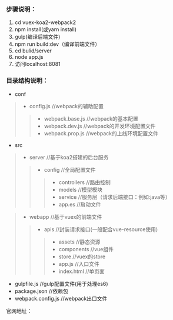 ### 步骤说明：  
1. cd vuex-koa2-webpack2  
2. npm install(或yarn install)  
3. gulp(编译后端文件)  
4. npm run build:dev（编译前端文件）  
5. cd bulid/server  
6. node app.js  
7. 访问localhost:8081


### 目录结构说明：  
- conf  
>- config.js //webpack的辅助配置  
>>- webpack.base.js	//webpack的基本配置   
>>- webpack.dev.js	//webpack的开发环境配置文件   
>>- webpack.prop.js	//webpack的上线环境配置文件   

- src   
>- server	//基于koa2搭建的后台服务   
>>- config	//全局配置文件  
>>>- controllers	//路由控制  
>>>- models	//模型模块  
>>>- service	//服务层（请求后端接口：例如:java等）  
>>>- app.es	//启动文件  

> - webapp	//基于vuex的前端文件  
>> - apis //封装请求接口(一般配合vue-resource使用)  
>>>- assets	//静态资源  
>>>- components //vue组件  
>>>- store //vuex的store  
>>>- app.js //入口文件  
>>>- index.html //单页面  

- gulpfile.js	//gulp配置文件(用于处理es6)  
- package.json	//依赖包  
- webpack.config.js	//webpack出口文件  

官网地址：
